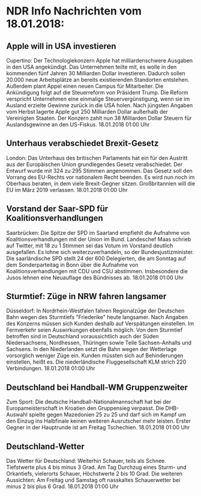 # NDR Info Nachrichten vom 18.01.2018:


## Apple will in USA investieren
Cupertino: Der Technologiekonzern Apple hat milliardenschwere Ausgaben in den USA angekündigt. Das Unternehmen teilte mit, es wolle in den kommenden fünf Jahren 30 Milliarden Dollar investieren. Dadurch sollen 20.000 neue Arbeitsplätze an bereits existierenden Standorten entstehen. Außerdem plant Appel einen neuen Campus für Mitarbeiter. Die Ankündigung folgt auf die Steuerreform von Präsident Trump. Die Reform verspricht Unternehmen eine einmalige Steuervergünstigung, wenn sie im Ausland erzielte Gewinne zurück in die USA holen. Nach jüngsten Angaben vom Herbst lagerte Apple gut 250 Milliarden Dollar außerhalb der Vereinigten Staaten. Der Konzern zahlt nun 38 Milliarden Dollar Steuern für Auslandsgewinne an den US-Fiskus. 18.01.2018 01:00 Uhr 

## Unterhaus verabschiedet Brexit-Gesetz
London: Das Unterhaus des britischen Parlaments hat ein für den Austritt aus der Europäischen Union grundlegendes Gesetz verabschiedet. Der Entwurf wurde mit 324 zu 295 Stimmen angenommen. Das Gesetz soll den Vorrang des EU-Rechts vor nationalem Recht beenden. Es wird nun noch im Oberhaus beraten, in dem viele Brexit-Gegner sitzen. Großbritannien will die EU im März 2019 verlassen. 18.01.2018 01:00 Uhr 

## Vorstand der Saar-SPD für Koalitionsverhandlungen
Saarbrücken: Die Spitze der SPD im Saarland empfiehlt die Aufnahme von Koalitionsverhandlungen mit der Union im Bund. Landeschef Maas schrieb auf Twitter, mit 18 zu 1 Stimmen sei das Votum im Vorstand deutlich ausgefallen. Es lohne sich weiterzuverhandeln, so der Bundesjustizminister. Die saarländische SPD stellt 24 der 600 Delegierten, die am Sonntag auf dem Sonderparteitag in Bonn über die Aufnahme von Koalitionsverhandlungen mit CDU und CSU   abstimmen. Insbesondere die Jusos lehnen eine Neuauflage des Bündnisses ab. 18.01.2018 01:00 Uhr 

## Sturmtief: Züge in NRW fahren langsamer
Düsseldorf: In Nordrhein-Westfalen fahren Regionalzüge der Deutschen Bahn wegen des Sturmtiefs "Friederike" heute langsamer. Nach Angaben des Konzerns müssen sich Kunden deshalb auf Verspätungen einstellen. Im Fernverkehr seien Auswirkungen ebenfalls möglich. Von dem Sturmtief betroffen sind in Deutschland voraussichtlich auch der Süden Niedersachsens, Nordhessen, Thüringen sowie Teile Sachsen-Anhalts und Sachsens. In den Niederlanden setzt die Bahn wegen der Wetterlage vorsorglich weniger Züge ein. Kunden müssten sich auf Behinderungen einstellen, heißt es. Die niederländische Fluggesellschaft KLM strich 220 Verbindungen. 18.01.2018 01:00 Uhr 

## Deutschland bei Handball-WM Gruppenzweiter
Zum Sport: Die deutsche Handball-Nationalmannschaft hat bei der Europameisterschaft in Kroatien den Gruppensieg verpasst. Die DHB-Auswahl spielte gegen Mazedonien 25 zu 25 und darf sich im Kampf um den Einzug ins Halbfinale keinen weiteren Ausrutscher mehr leisten. Erster Gegner in der Hauptrunde ist am Freitag Tschechien. 18.01.2018 01:00 Uhr 

## Deutschland-Wetter
Das Wetter für Deutschland: Weiterhin Schauer, teils als Schnee. Tiefstwerte plus 4 bis minus 3 Grad. Am Tag Durchzug eines Sturm- und Orkantiefs, vielerorts Schauer, Höchstwerte 2 bis 10 Grad. Die weiteren Aussichten: Am Freitag und Samstag oft nasskaltes Schauerwetter bei minus 2 bis plus 6 Grad. 18.01.2018 01:00 Uhr 
